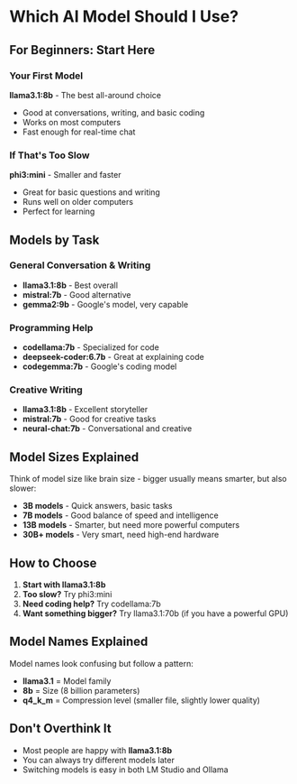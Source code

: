 # Which AI Model Should I Use?

## For Beginners: Start Here

### Your First Model
**llama3.1:8b** - The best all-around choice
- Good at conversations, writing, and basic coding
- Works on most computers
- Fast enough for real-time chat

### If That's Too Slow
**phi3:mini** - Smaller and faster
- Great for basic questions and writing
- Runs well on older computers
- Perfect for learning

## Models by Task

### General Conversation & Writing
- **llama3.1:8b** - Best overall
- **mistral:7b** - Good alternative
- **gemma2:9b** - Google's model, very capable

### Programming Help
- **codellama:7b** - Specialized for code
- **deepseek-coder:6.7b** - Great at explaining code
- **codegemma:7b** - Google's coding model

### Creative Writing
- **llama3.1:8b** - Excellent storyteller
- **mistral:7b** - Good for creative tasks
- **neural-chat:7b** - Conversational and creative

## Model Sizes Explained

Think of model size like brain size - bigger usually means smarter, but also slower:

- **3B models** - Quick answers, basic tasks
- **7B models** - Good balance of speed and intelligence
- **13B models** - Smarter, but need more powerful computers
- **30B+ models** - Very smart, need high-end hardware

## How to Choose

1. **Start with llama3.1:8b**
2. **Too slow?** Try phi3:mini
3. **Need coding help?** Try codellama:7b
4. **Want something bigger?** Try llama3.1:70b (if you have a powerful GPU)

## Model Names Explained

Model names look confusing but follow a pattern:
- **llama3.1** = Model family
- **8b** = Size (8 billion parameters)
- **q4_k_m** = Compression level (smaller file, slightly lower quality)

## Don't Overthink It

- Most people are happy with **llama3.1:8b**
- You can always try different models later
- Switching models is easy in both LM Studio and Ollama